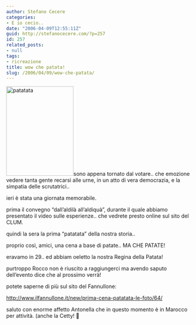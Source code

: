 ```yaml
---
author: Stefano Cecere
categories:
- E io cecio..
date: "2006-04-09T12:55:11Z"
guid: http://stefanocecere.com/?p=257
id: 257
related_posts:
- null
tags:
- ricreazione
title: wow che patata!
slug: /2006/04/09/wow-che-patata/
---
```


<img src="http://stefanocecere.com/wp-content/uploads/sites/3/2006/04/patatata.jpg" alt="patatata" width="180" height="240" class="alignleft size-full wp-image-5484" />sono appena tornato dal votare.. che emozione vedere tanta gente recarsi alle urne, in un atto di vera democrazia, e la simpatia delle scrutatrici..

ieri è stata una giornata memorabile.

prima il convegno &#8220;dall&#8217;aldilà all&#8217;aldiquà&#8221;, durante il quale abbiamo presentato il video sulle esperienze.. che vedrete presto online sul sito del CLUM.

quindi la sera la prima &#8220;patatata&#8221; della nostra storia..
  
proprio così, amici, una cena a base di patate.. MA CHE PATATE!

eravamo in 29.. ed abbiam oeletto la nostra Regina della Patata!
  
purtroppo Rocco non è riuscito a raggiungerci ma avendo saputo dell&#8217;evento dice che al prossimo verrà!

potete saperne di più sul sito del Fannullone:
  
<http://www.ilfannullone.it/new/prima-cena-patatata-le-foto/64/>

saluto con enorme affetto Antonella che in questo momento è in Marocco per attività. (anche la Cetty! 🙂